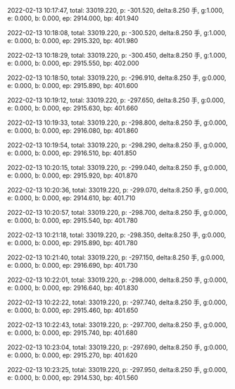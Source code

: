 2022-02-13 10:17:47, total: 33019.220, p: -301.520, delta:8.250 手, g:1.000, e: 0.000, b: 0.000, ep: 2914.000, bp: 401.940

2022-02-13 10:18:08, total: 33019.220, p: -300.520, delta:8.250 手, g:1.000, e: 0.000, b: 0.000, ep: 2915.320, bp: 401.980

2022-02-13 10:18:29, total: 33019.220, p: -300.450, delta:8.250 手, g:1.000, e: 0.000, b: 0.000, ep: 2915.550, bp: 402.000

2022-02-13 10:18:50, total: 33019.220, p: -296.910, delta:8.250 手, g:0.000, e: 0.000, b: 0.000, ep: 2915.890, bp: 401.600

2022-02-13 10:19:12, total: 33019.220, p: -297.650, delta:8.250 手, g:0.000, e: 0.000, b: 0.000, ep: 2915.630, bp: 401.660

2022-02-13 10:19:33, total: 33019.220, p: -298.800, delta:8.250 手, g:0.000, e: 0.000, b: 0.000, ep: 2916.080, bp: 401.860

2022-02-13 10:19:54, total: 33019.220, p: -298.290, delta:8.250 手, g:0.000, e: 0.000, b: 0.000, ep: 2916.510, bp: 401.850

2022-02-13 10:20:15, total: 33019.220, p: -299.040, delta:8.250 手, g:0.000, e: 0.000, b: 0.000, ep: 2915.920, bp: 401.870

2022-02-13 10:20:36, total: 33019.220, p: -299.070, delta:8.250 手, g:0.000, e: 0.000, b: 0.000, ep: 2914.610, bp: 401.710

2022-02-13 10:20:57, total: 33019.220, p: -298.700, delta:8.250 手, g:0.000, e: 0.000, b: 0.000, ep: 2915.540, bp: 401.780

2022-02-13 10:21:18, total: 33019.220, p: -298.350, delta:8.250 手, g:0.000, e: 0.000, b: 0.000, ep: 2915.890, bp: 401.780

2022-02-13 10:21:40, total: 33019.220, p: -297.150, delta:8.250 手, g:0.000, e: 0.000, b: 0.000, ep: 2916.690, bp: 401.730

2022-02-13 10:22:01, total: 33019.220, p: -298.000, delta:8.250 手, g:0.000, e: 0.000, b: 0.000, ep: 2916.640, bp: 401.830

2022-02-13 10:22:22, total: 33019.220, p: -297.740, delta:8.250 手, g:0.000, e: 0.000, b: 0.000, ep: 2915.460, bp: 401.650

2022-02-13 10:22:43, total: 33019.220, p: -297.700, delta:8.250 手, g:0.000, e: 0.000, b: 0.000, ep: 2915.740, bp: 401.680

2022-02-13 10:23:04, total: 33019.220, p: -297.690, delta:8.250 手, g:0.000, e: 0.000, b: 0.000, ep: 2915.270, bp: 401.620

2022-02-13 10:23:25, total: 33019.220, p: -297.950, delta:8.250 手, g:0.000, e: 0.000, b: 0.000, ep: 2914.530, bp: 401.560